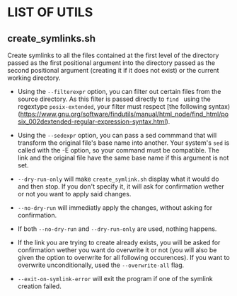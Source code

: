 # LIST OF UTILS

## create_symlinks.sh

Create symlinks to all the files contained at the first level of the directory passed as the first positional argument into the directory passed as the second positional argument (creating it if it does not exist) or the current working directory.

- Using the `--filterexpr` option, you can filter out certain files from the source directory. As this filter is passed directly to `find ` using the regextype `posix-extended`, your filter must respect [the following syntax)(https://www.gnu.org/software/findutils/manual/html_node/find_html/posix_002dextended-regular-expression-syntax.html).

- Using the `--sedexpr` option, you can pass a sed commmand that will transform the original file's base name into another. Your system's `sed` is called with the -E option, so your command must be compatible. The link and the original file have the same base name if this argument is not set.

- `--dry-run-only` will make `create_symlink.sh` display what it would do and then stop. If you don't specify it, it will ask for confirmation wether or not you want to apply said changes.

- `--no-dry-run` will immediatly apply the changes, without asking for confirmation.

- If both `--no-dry-run` and `--dry-run-only` are used, nothing happens.

- If the link you are trying to create already exists, you will be asked for confirmation wether you want do overwrite it or not (you will also be given the option to overwrite for all following occurences). If you want to overwrite unconditionally, used the `--overwrite-all` flag.

- `--exit-on-symlink-error` will exit the program if one of the symlink creation failed.

